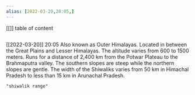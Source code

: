 ```yaml
---
alias: [2022-03-20,20:05,]
---
```

[[]]
table of content
```toc
```

[[2022-03-20]] 20:05
Also known as Outer Himalayas.
Located in between the Great Plains and Lesser Himalayas.
The altitude varies from 600 to 1500 meters.
Runs for a distance of 2,400 km from the Potwar Plateau to the Brahmaputra valley.
The southern slopes are steep while the northern slopes are gentle.
The width of the Shiwaliks varies from 50 km in Himachal Pradesh to less than 15 km in Arunachal Pradesh.
```query
"shiwalik range"
```